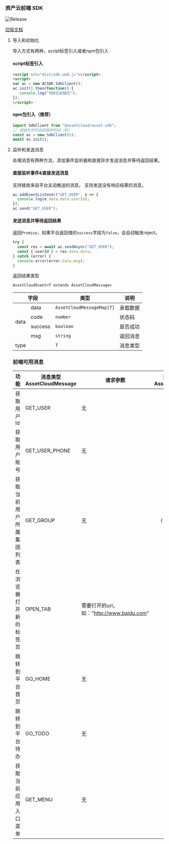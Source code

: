 ### 资产云前端 SDK

![Release](https://img.shields.io/github/v/release/SwingCosmic/assetcloud-sdk)

[旧版文档](https://gitee.com/assetcloud-hdu/doc-cn/tree/master/app-devlep-flow/sdk/front-end/README.md)

1. 导入和初始化

   导入方式有两种，script标签引入或者npm包引入

   #### script标签引入
   ```html
   <script src="dist/sdk.umd.js"></script>
   <script>
   var ac = new ACSDK.SdkClient();
   ac.init().then(function() {
      console.log("SDK已初始化");
   });
   </script>
   ```
   #### npm包引入（推荐）
   ```javascript
   import SdkClient from "@assetcloud/asset-sdk";
   // 初始化时可设定超时时间（秒）
   const ac = new SdkClient(5);
   await ac.init();
   ```

2. 监听和发送消息

   处理消息有两种方法，添加事件监听器和直接异步发送消息并等待返回结果。
   #### 直接监听事件&直接发送消息
   支持接收来自平台主动推送的消息。
   支持发送没有响应结果的消息。

   ```javascript
   ac.addEventListener("GET_USER", e => {
     console.log(e.data.data.userId);
   });
   ac.send("GET_USER");
   
   ```
   #### 发送消息并等待返回结果
   返回`Promise`，如果平台返回值的`success`字段为`false`，会自动触发reject。

   ```javascript
   try {
     const res = await ac.sendAsync("GET_USER");
     const { userId } = res.data.data;
   } catch (error) {
     console.error(error.data.msg);
   }
   ```

   返回结果类型

    `AssetCloudEvent<T extends AssetCloudMessage>`

   <table>
    <thead>
      <tr>
        <th colspan=2>字段</th>
        <th>类型</th>
        <th>说明</th>
      </tr>
    </thead>
    <tbody>
      <tr>
        <td rowspan=4>data</td>
        <td>data</td>
        <td><code>AssetCloudMessageMap[T]</code></td>
        <td>承载数据</td>
      </tr>
      <tr>
        <td>code</td>
        <td><code>number</code></td>
        <td>状态码</td>
      </tr>
      <tr>
        <td>success</td>
        <td><code>boolean</code></td>
        <td>是否成功</td>
      </tr>
      <tr>
        <td>msg</td>
        <td><code>string</code></td>
        <td>返回消息</td>
      </tr>
      <tr>
        <td colspan=2>type</td>
        <td><code>T</code></td>
        <td>消息类型</td>
      </tr>
    </tbody>
  </table>



### 前端可用消息

| 功能 | 消息类型 <br />AssetCloudMessage  | 请求参数 | 返回结果中data的格式<br />AssetCloudMessageMap[T] |
| -- | --  | -- | :--: |
| 获取用户 Id           | GET_USER  | 无 | `{ userId: string }` |
| 获取用户账号         | GET_USER_PHONE  | 无 | `{ phone: string }` |
| 获取当前用户所属集团列表            | GET_GROUP | 无 | `{ groupIds: object[] }` |
| 在浏览器打开新的标签页   | OPEN_TAB  | 需要打开的url，<br />如："http://www.baidu.com" | — |
| 跳转到平台首页         | GO_HOME   | 无 | — |
| 跳转到平台待办         | GO_TODO   | 无 | — |
| 获取当前应用入口菜单         | GET_MENU   | 无 | `object` |
